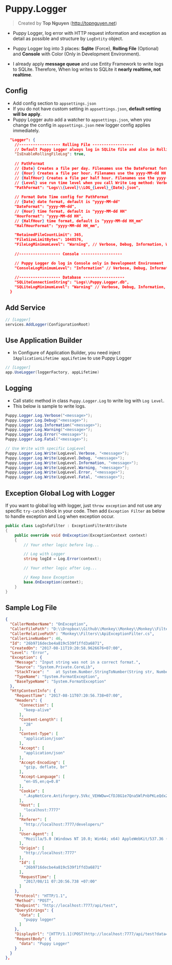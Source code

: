﻿# Puppy.Logger
> Created by **Top Nguyen** (http://topnguyen.net)

- Puppy Logger, log error with HTTP request information and exception as detail as possible and structure by `LogEntity` object.

- Puppy Logger log into 3 places: **Sqlite** (Force), **Rolling File** (Optional) and **Console** with Color (Only in Development Environment).

- I already apply **message queue** and use Entity Framework to write logs to SQLite. Therefore, When log writes to SQLite it **nearly realtime, not realtime**.

## Config
- Add config section to `appsettings.json`
- If you do not have custom setting in `appsettings.json`, **default setting will be apply**.
- Puppy Logger auto add a watcher to `appsettings.json`, when you change the config in `appsettings.json` new logger config applies immediately.

```json
  "Logger": {
    //------------------ Rolling File ------------------
    // Default Puppy Logger always log in SQLite file and also in Rolling File with config, so you can enable or disable rolling file option
    "IsEnableRollingFileLog": true,
    
    // PathFormat
    // {Date} Creates a file per day. Filenames use the DateFormat format.
    // {Hour} Creates a file per hour. Filenames use the yyyy-MM-dd HH format.
    // {HalfHour} Creates a file per half hour. Filenames use the yyyy-MM-dd HH_mm format.
    // {Level} use run time level when you call Write Log method: Verbose, Debug, Information, Warning, Error, Fatal
    "PathFormat": "Logs\\{Level}\\LOG_{Level}_{Date}.json",
    
    // Format Date Time config for PathFormat
    // {Date} date format, default is "yyyy-MM-dd"
    "DateFormat": "yyyy-MM-dd",
    // {Hour} time format, default is "yyyy-MM-dd HH"
    "HourFormat": "yyyy-MM-dd HH",
    // {HalfHour} time format, default is "yyyy-MM-dd HH_mm"
    "HalfHourFormat": "yyyy-MM-dd HH_mm",

    "RetainedFileCountLimit": 365,
    "FileSizeLimitBytes": 1048576,
    "FileLogMinimumLevel": "Warning", // Verbose, Debug, Information, Warning, Error, Fatal.
    
    //------------------ Console ------------------

    // Puppy Logger do log in Console only in Development Environment
    "ConsoleLogMinimumLevel": "Information" // Verbose, Debug, Information, Warning, Error, Fatal.
    
    //------------------ Database ------------------
    "SQLiteConnectionString": "Logs\\Puppy.Logger.db",
    "SQLiteLogMinimumLevel": "Warning" // Verbose, Debug, Information, Warning, Error, Fatal.
  }
```

## Add Service
```csharp
// [Logger]
services.AddLogger(ConfigurationRoot)
```

## Use Application Builder
- In Configure of Application Builder, you need inject `IApplicationLifetime appLifetime` to use Puppy Logger
```csharp
// [Logger]
app.UseLogger(loggerFactory, appLifetime)
```

## Logging

- Call static method in class `Puppy.Logger.Log` to write log with `Log Level`.
- This below is sample to write logs.

```csharp
Puppy.Logger.Log.Verbose("<message>");
Puppy.Logger.Log.Debug("<message>");
Puppy.Logger.Log.Information("<message>");
Puppy.Logger.Log.Warning("<message>");
Puppy.Logger.Log.Error("<message>");
Puppy.Logger.Log.Fatal("<message>");

// Use Write with specific LogLevel
Puppy.Logger.Log.Write(LogLevel.Verbose, "<message>");
Puppy.Logger.Log.Write(LogLevel.Debug, "<message>");
Puppy.Logger.Log.Write(LogLevel.Information, "<message>");
Puppy.Logger.Log.Write(LogLevel.Warning, "<message>");
Puppy.Logger.Log.Write(LogLevel.Error, "<message>");
Puppy.Logger.Log.Write(LogLevel.Fatal, "<message>");
```

## Exception Global Log with Logger
If you want to global log with logger, just `throw exception` and not use any specific `try-catch` block in your code. Then add `Exception Filter` as below to handle exception and Log when exception occur.

```csharp
public class LogInfoFilter : ExceptionFilterAttribute
{
    public override void OnException(ExceptionContext context)
    {
        // Your other logic before log...

        // Log with Logger
        string logId = Log.Error(context);

        // Your other logic after Log...

        // Keep base Exception
        base.OnException(context);
    }
}
```

## Sample Log File

```json
{
  "CallerMemberName": "OnException",
  "CallerFilePath": "D:\\Dropbox\\Github\\Monkey\\Monkey\\Monkey\\Filters\\ApiExceptionFilter.cs",
  "CallerRelativePath": "Monkey\\Filters\\ApiExceptionFilter.cs",
  "CallerLineNumber": 46,
  "Id": "26b9716decbe4a819c539f1ffd3a6871",
  "CreatedOn": "2017-08-11T19:20:58.9626676+07:00",
  "Level": "Error",
  "Exception": {
    "Message": "Input string was not in a correct format.",
    "Source": "System.Private.CoreLib",
    "StackTrace": "   at System.Number.StringToNumber(String str, NumberStyles options, NumberBuffer& number, NumberFormatInfo info, Boolean parseDecimal)\r\n   at System.Number.ParseInt32(String s, NumberStyles style, NumberFormatInfo info)\r\n   at Monkey.Controllers.Api.TestApiController.Post(String data, TestData testData) in D:\\Dropbox\\Github\\Monkey\\Monkey\\Monkey\\Controllers\\Api\\TestApiController.cs:line 19\r\n   at lambda_method(Closure , Object , Object[] )\r\n   at Microsoft.AspNetCore.Mvc.Internal.ControllerActionInvoker.<InvokeActionMethodAsync>d__27.MoveNext()\r\n--- End of stack trace from previous location where exception was thrown ---\r\n   at System.Runtime.ExceptionServices.ExceptionDispatchInfo.Throw()\r\n   at System.Runtime.CompilerServices.TaskAwaiter.HandleNonSuccessAndDebuggerNotification(Task task)\r\n   at Microsoft.AspNetCore.Mvc.Internal.ControllerActionInvoker.<InvokeNextActionFilterAsync>d__25.MoveNext()\r\n--- End of stack trace from previous location where exception was thrown ---\r\n   at System.Runtime.ExceptionServices.ExceptionDispatchInfo.Throw()\r\n   at Microsoft.AspNetCore.Mvc.Internal.ControllerActionInvoker.Rethrow(ActionExecutedContext context)\r\n   at Microsoft.AspNetCore.Mvc.Internal.ControllerActionInvoker.Next(State& next, Scope& scope, Object& state, Boolean& isCompleted)\r\n   at Microsoft.AspNetCore.Mvc.Internal.ControllerActionInvoker.<InvokeNextExceptionFilterAsync>d__24.MoveNext()",
    "TypeName": "System.FormatException",
    "BaseTypeName": "System.FormatException"
  },
  "HttpContextInfo": {
    "RequestTime": "2017-08-11T07:20:56.738+07:00",
    "Headers": {
      "Connection": [
        "keep-alive"
      ],
      "Content-Length": [
        "28"
      ],
      "Content-Type": [
        "application/json"
      ],
      "Accept": [
        "application/json"
      ],
      "Accept-Encoding": [
        "gzip, deflate, br"
      ],
      "Accept-Language": [
        "en-US,en;q=0.8"
      ],
      "Cookie": [
        ".AspNetCore.Antiforgery.5Vkc_VEHWDw=CfDJ8G1e7Qna5WlPnbPKLeQdxZBbyaoWo6yWb_fIy9BB9V_kj_H6rrgFFnrSh982Mosq6XbNEKBjOg1SMoi_7Glc9axfaF5J79oBONAXGqdtxK5TPUWabiSq5caI6LLAGxTdrzkguTXvtFWbe7Y4gBKNUyM; driftt_aid=fe218537-7b71-4f2f-aec7-270df2bc46d0; __atuvc=4%7C32"
      ],
      "Host": [
        "localhost:7777"
      ],
      "Referer": [
        "http://localhost:7777/developers/"
      ],
      "User-Agent": [
        "Mozilla/5.0 (Windows NT 10.0; Win64; x64) AppleWebKit/537.36 (KHTML, like Gecko) Chrome/60.0.3112.90 Safari/537.36"
      ],
      "Origin": [
        "http://localhost:7777"
      ],
      "Id": [
        "26b9716decbe4a819c539f1ffd3a6871"
      ],
      "RequestTime": [
        "2017/08/11 07:20:56.738 +07:00"
      ]
    },
    "Protocol": "HTTP/1.1",
    "Method": "POST",
    "Endpoint": "http://localhost:7777/api/test",
    "QueryStrings": {
      "data": [
        "puppy logger"
      ]
    },
    "DisplayUrl": "[HTTP/1.1](POST)http://localhost:7777/api/test?data=puppy%20logger",
    "RequestBody": {
      "data": "Puppy Logger"
    }
  }
},

```